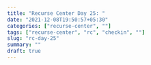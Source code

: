 ```yaml
---
title: "Recurse Center Day 25: "
date: "2021-12-08T19:50:57+05:30"
categories: ["recurse-center", ""]
tags: ["recurse-center", "rc", "checkin", ""]
slug: "rc-day-25"
summary: ""
draft: true
---
```

